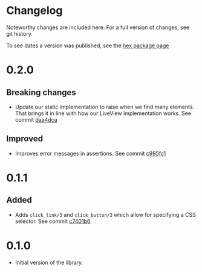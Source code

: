 Changelog
=========

Noteworthy changes are included here. For a full version of changes, see git
history.

To see dates a version was published, see the [hex package
page](https://hex.pm/packages/phoenix_test)

# 0.2.0

## Breaking changes

- Update our static implementation to raise when we find many elements. That
  brings it in line with how our LiveView implementation works. See commit
  [daa4dca](https://github.com/germsvel/phoenix_test/commit/daa4dca)

## Improved

- Improves error messages in assertions. See commit
  [c995fc1](https://github.com/germsvel/phoenix_test/commit/c995fc1)

# 0.1.1

## Added

- Adds `click_link/3` and `click_button/3` which allow for specifying a CSS
  selector. See commit [c7401b6](https://github.com/germsvel/phoenix_test/commit/c7401b6).

# 0.1.0

- Initial version of the library.
